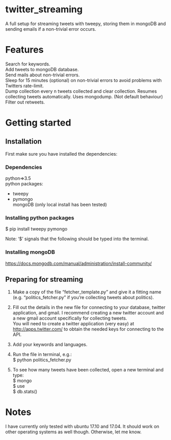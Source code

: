 # twitter_streaming

A full setup for streaming tweets with tweepy, storing them in mongoDB and sending emails if a non-trivial error occurs. 

# Features
Search for keywords.  
Add tweets to mongoDB database.  
Send mails about non-trivial errors.  
Sleep for 15 minutes (optional) on non-trivial errors to avoid problems with Twitters rate-limit.  
Dump collection every n tweets collected and clear collection. Resumes collecting tweets automatically. Uses mongodump. (Not default behaviour)  
Filter out retweets.  

# Getting started

## Installation
First make sure you have installed the dependencies:

### Dependencies
python=>3.5  
python packages:  
 - tweepy  
 - pymongo  
mongoDB (only local install has been tested)  

### Installing python packages
$ pip install tweepy pymongo  

Note: ‘$’ signals that the following should be typed into the terminal.  

### Installing mongoDB
https://docs.mongodb.com/manual/administration/install-community/

## Preparing for streaming

1. Make a copy of the file “fetcher_template.py” and give it a fitting name (e.g. “politics_fetcher.py” if you’re collecting tweets about politics).

2. Fill out the details in the new file for connecting to your database, twitter application, and gmail. I recommend creating a new twitter account and a new gmail account specifically for collecting tweets.  
You will need to create a twitter application (very easy) at http://apps.twitter.com/ to obtain the needed keys for connecting to the API.  

3. Add your keywords and languages.

4. Run the file in terminal, e.g.:  
$ python politics_fetcher.py  

5. To see how many tweets have been collected, open a new terminal and type:  
$ mongo  
$ use <database>  
$ db.stats()  


# Notes
I have currently only tested with ubuntu 17.10 and 17.04. It should work on other operating systems as well though. Otherwise, let me know.